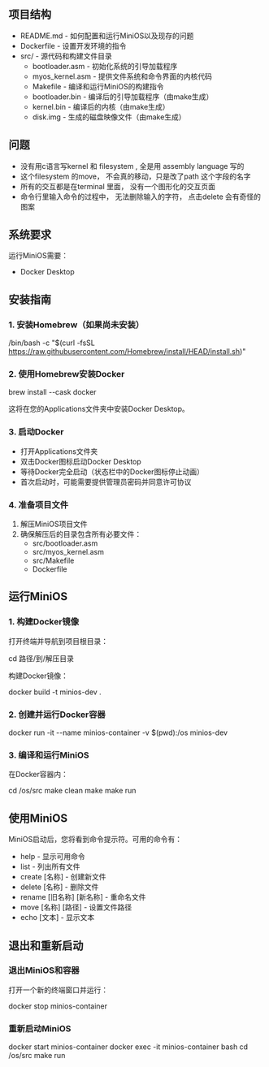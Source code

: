 
## 项目结构
- README.md - 如何配置和运行MiniOS以及现存的问题
- Dockerfile - 设置开发环境的指令
- src/ - 源代码和构建文件目录
  - bootloader.asm - 初始化系统的引导加载程序
  - myos_kernel.asm - 提供文件系统和命令界面的内核代码
  - Makefile - 编译和运行MiniOS的构建指令
  - bootloader.bin - 编译后的引导加载程序（由make生成）
  - kernel.bin - 编译后的内核（由make生成）
  - disk.img - 生成的磁盘映像文件（由make生成）


## 问题
- 没有用c语言写kernel 和 filesystem , 全是用 assembly language 写的
- 这个filesystem 的move， 不会真的移动，只是改了path 这个字段的名字
- 所有的交互都是在terminal 里面， 没有一个图形化的交互页面
- 命令行里输入命令的过程中， 无法删除输入的字符， 点击delete 会有奇怪的图案

## 系统要求

运行MiniOS需要：
- Docker Desktop

## 安装指南

### 1. 安装Homebrew（如果尚未安装）

/bin/bash -c "$(curl -fsSL https://raw.githubusercontent.com/Homebrew/install/HEAD/install.sh)"

### 2. 使用Homebrew安装Docker

brew install --cask docker

这将在您的Applications文件夹中安装Docker Desktop。

### 3. 启动Docker

- 打开Applications文件夹
- 双击Docker图标启动Docker Desktop
- 等待Docker完全启动（状态栏中的Docker图标停止动画）
- 首次启动时，可能需要提供管理员密码并同意许可协议

### 4. 准备项目文件

1. 解压MiniOS项目文件
2. 确保解压后的目录包含所有必要文件：
   - src/bootloader.asm
   - src/myos_kernel.asm
   - src/Makefile
   - Dockerfile

## 运行MiniOS

### 1. 构建Docker镜像

打开终端并导航到项目根目录：

cd 路径/到/解压目录

构建Docker镜像：

docker build -t minios-dev .

### 2. 创建并运行Docker容器

docker run -it --name minios-container -v $(pwd):/os minios-dev

### 3. 编译和运行MiniOS

在Docker容器内：

cd /os/src
make clean
make
make run

## 使用MiniOS

MiniOS启动后，您将看到命令提示符。可用的命令有：

- help - 显示可用命令
- list - 列出所有文件
- create [名称] - 创建新文件
- delete [名称] - 删除文件
- rename [旧名称] [新名称] - 重命名文件
- move [名称] [路径] - 设置文件路径
- echo [文本] - 显示文本

## 退出和重新启动

### 退出MiniOS和容器

打开一个新的终端窗口并运行：

docker stop minios-container

### 重新启动MiniOS

docker start minios-container
docker exec -it minios-container bash
cd /os/src
make run





